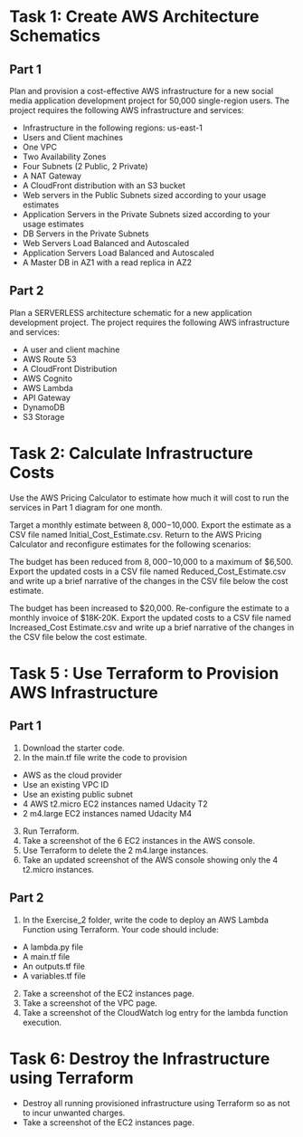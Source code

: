 # Task 1: Create AWS Architecture Schematics

## Part 1
Plan and provision a cost-effective AWS infrastructure for a new social media application development project for 50,000 single-region users. The project requires the following AWS infrastructure and services:

 - Infrastructure in the following regions: us-east-1
 - Users and Client machines
 - One VPC
 - Two Availability Zones
 - Four Subnets (2 Public, 2 Private)
 - A NAT Gateway
 - A CloudFront distribution with an S3 bucket
 - Web servers in the Public Subnets sized according to your usage estimates
 - Application Servers in the Private Subnets sized according to your usage estimates
 - DB Servers in the Private Subnets
 - Web Servers Load Balanced and Autoscaled
 - Application Servers Load Balanced and Autoscaled
 - A Master DB in AZ1 with a read replica in AZ2


## Part 2
Plan a SERVERLESS architecture schematic for a new application development project. The project requires the following AWS infrastructure and services:

 - A user and client machine
 - AWS Route 53
 - A CloudFront Distribution
 - AWS Cognito
 - AWS Lambda
 - API Gateway
 - DynamoDB
 - S3 Storage



# Task 2: Calculate Infrastructure Costs
Use the AWS Pricing Calculator to estimate how much it will cost to run the services in Part 1 diagram for one month.

Target a monthly estimate between $8,000-$10,000.
Export the estimate as a CSV file named Initial_Cost_Estimate.csv.
Return to the AWS Pricing Calculator and reconfigure estimates for the following scenarios:

The budget has been reduced from $8,000-$10,000 to a maximum of $6,500. Export the updated costs in a CSV file named Reduced_Cost_Estimate.csv and write up a brief narrative of the changes in the CSV file below the cost estimate.

The budget has been increased to $20,000. Re-configure the estimate to a monthly invoice of $18K-20K. Export the updated costs to a CSV file named Increased_Cost Estimate.csv and write up a brief narrative of the changes in the CSV file below the cost estimate.



# Task 5 : Use Terraform to Provision AWS Infrastructure

## Part 1
1. Download the starter code.
2. In the main.tf file write the code to provision
 - AWS as the cloud provider
 - Use an existing VPC ID
 - Use an existing public subnet
 - 4 AWS t2.micro EC2 instances named Udacity T2
 - 2 m4.large EC2 instances named Udacity M4
3. Run Terraform.
4. Take a screenshot of the 6 EC2 instances in the AWS console.
5. Use Terraform to delete the 2 m4.large instances.
6. Take an updated screenshot of the AWS console showing only the 4 t2.micro instances.


## Part 2
1. In the Exercise_2 folder, write the code to deploy an AWS Lambda Function using Terraform. Your code should include:
 - A lambda.py file
 - A main.tf file
 - An outputs.tf file
 - A variables.tf file
2. Take a screenshot of the EC2 instances page.
3. Take a screenshot of the VPC page.
4. Take a screenshot of the CloudWatch log entry for the lambda function execution.



# Task 6: Destroy the Infrastructure using Terraform
 - Destroy all running provisioned infrastructure using Terraform so as not to incur unwanted charges.
 - Take a screenshot of the EC2 instances page.

